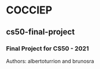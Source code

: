 # COCCIEP
## cs50-final-project
### Final Project for CS50 - 2021

Authors: albertoturrion and brunosra